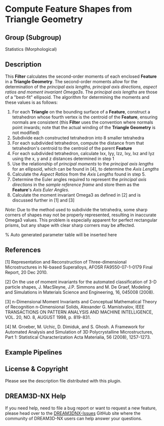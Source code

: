 # Compute Feature Shapes from Triangle Geometry

## Group (Subgroup)

Statistics (Morphological)

## Description

This **Filter** calculates the second-order moments of each enclosed **Feature** in a **Triangle Geometry**. The
second-order moments allow for the determination of the *principal axis lengths, principal axis directions, aspect
ratios and moment invariant Omega3s*. The *principal axis lengths* are those of a "best-fit" ellipsoid. The algorithm
for determining the moments and these values is as follows:

1. For each **Triangle** on the bounding surface of a **Feature**, construct a tetrahedron whose fourth vertex is the
   centroid of the **Feature**, ensuring normals are consistent (this **Filter** uses the convention where normals point
   inwards; note that the actual winding of the **Triangle Geometry** is not modified)
2. Subdivide each constructed tetrahedron into 8 smaller tetrahedra
3. For each subdivided tetrahedron, compute the distance from that tetrahedron's centroid to the centroid of the
   parent **Feature**
4. For each subdivided tetrahedron, calculate Ixx, Iyy, Izz, Ixy, Ixz and Iyz using the x, y and z distances determined
   in step 1
5. Use the relationship of *principal moments* to the *principal axis lengths* for an ellipsoid, which can be found
   in [4], to determine the *Axis Lengths*
6. Calculate the *Aspect Ratios* from the *Axis Lengths* found in step 5.
7. Determine the Euler angles required to represent the *principal axis directions* in the *sample reference frame* and
   store them as the **Feature**'s *Axis Euler Angles*.
8. Calculate the moment invariant Omega3 as defined in [2] and is discussed further in [1] and [3]

*Note:* Due to the method used to subdivide the tetrahedra, some sharp corners of shapes may not be properly
represented, resulting in inaccurate Omega3 values. This problem is especially apparent for perfect rectangular prisms,
but any shape with clear sharp corners may be affected.

% Auto generated parameter table will be inserted here

## References ##

[1] Representation and Reconstruction of Three-dimensional Microstructures in Ni-based Superalloys, AFOSR
FA9550-07-1-0179 Final Report, 20 Dec 2010.

[2] On the use of moment invariants for the automated classification of 3-D particle shapes, J. MacSleyne, J.P. Simmons
and M. De Graef, Modeling and Simulations in Materials Science and Engineering, 16, 045008 (2008).

[3] n-Dimensional Moment Invariants and Conceptual Mathematical Theory of Recognition n-Dimensional Solids, Alexander G.
Mamistvalov, IEEE TRANSACTIONS ON PATTERN ANALYSIS AND MACHINE INTELLIGENCE, VOL. 20, NO. 8, AUGUST 1998, p. 819-831.

[4] M. Groeber, M. Uchic, D. Dimiduk, and S. Ghosh. A Framework for Automated Analysis and Simulation of 3D
Polycrystalline Microstructures, Part 1: Statistical Characterization Acta Materialia, 56 (2008), 1257-1273.

## Example Pipelines

## License & Copyright

Please see the description file distributed with this plugin.

## DREAM3D-NX Help

If you need help, need to file a bug report or want to request a new feature, please head over to the [DREAM3DNX-Issues](https://github.com/BlueQuartzSoftware/DREAM3DNX-Issues/discussions) GitHub site where the community of DREAM3D-NX users can help answer your questions.
